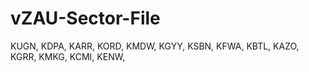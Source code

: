 # vZAU-Sector-File

KUGN, KDPA, KARR, KORD, KMDW, KGYY, KSBN, KFWA, KBTL, KAZO, KGRR, KMKG, KCMI, KENW, 
